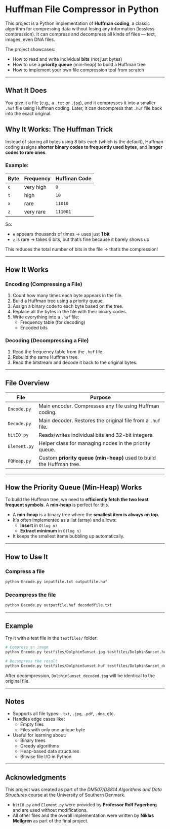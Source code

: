 # Huffman File Compressor in Python

This project is a Python implementation of **Huffman coding**, a classic algorithm for compressing data without losing any information (lossless compression). It can compress and decompress all kinds of files — text, images, even DNA files.

The project showcases:
- How to read and write individual **bits** (not just bytes)
- How to use a **priority queue** (min-heap) to build a Huffman tree
- How to implement your own file compression tool from scratch

---

## What It Does

You give it a file (e.g., a `.txt` or `.jpg`), and it compresses it into a smaller `.huf` file using Huffman coding. Later, it can decompress that `.huf` file back into the exact original.

## Why It Works: The Huffman Trick

Instead of storing all bytes using 8 bits each (which is the default), Huffman coding assigns **shorter binary codes to frequently used bytes**, and **longer codes to rare ones**.

### Example:

| Byte | Frequency | Huffman Code |
|------|-----------|--------------|
| `e`  | very high | `0`          |
| `t`  | high      | `10`         |
| `x`  | rare      | `11010`      |
| `z`  | very rare | `111001`     |

So:
- `e` appears thousands of times → uses just **1 bit**
- `z` is rare → takes 6 bits, but that’s fine because it barely shows up

This reduces the total number of bits in the file → that’s the compression!

---

## How It Works

### Encoding (Compressing a File)
1. Count how many times each byte appears in the file.
2. Build a Huffman tree using a priority queue.
3. Assign a binary code to each byte based on the tree.
4. Replace all the bytes in the file with their binary codes.
5. Write everything into a `.huf` file:
   - Frequency table (for decoding)
   - Encoded bits

### Decoding (Decompressing a File)
1. Read the frequency table from the `.huf` file.
2. Rebuild the same Huffman tree.
3. Read the bitstream and decode it back to the original bytes.

---

## File Overview

| File           | Purpose |
|----------------|---------|
| `Encode.py`    | Main encoder. Compresses any file using Huffman coding. |
| `Decode.py`    | Main decoder. Restores the original file from a `.huf` file. |
| `bitIO.py`     | Reads/writes individual bits and 32-bit integers. |
| `Element.py`   | Helper class for managing nodes in the priority queue. |
| `PQHeap.py`    | Custom **priority queue (min-heap)** used to build the Huffman tree. |

---

## How the Priority Queue (Min-Heap) Works

To build the Huffman tree, we need to **efficiently fetch the two least frequent symbols**. A **min-heap** is perfect for this.

- A **min-heap** is a binary tree where the **smallest item is always on top**.
- It's often implemented as a list (array) and allows:
  - **Insert** in `O(log n)`
  - **Extract minimum** in `O(log n)`
- It keeps the smallest items bubbling up automatically.

---

## How to Use It

### Compress a file
```bash
python Encode.py inputfile.txt outputfile.huf
```

### Decompress the file
```bash
python Decode.py outputfile.huf decodedfile.txt
```

---

## Example

Try it with a test file in the `testfiles/` folder:

```bash
# Compress an image
python Encode.py testfiles/DolphinSunset.jpg testfiles/DolphinSunset.huf

# Decompress the result
python Decode.py testfiles/DolphinSunset.huf testfiles/DolphinSunset_decoded.jpg
```

After decompression, `DolphinSunset_decoded.jpg` will be identical to the original file.

---

## Notes

- Supports all file types: `.txt`, `.jpg`, `.pdf`, `.dna`, etc.
- Handles edge cases like:
  - Empty files
  - Files with only one unique byte
- Useful for learning about:
  - Binary trees
  - Greedy algorithms
  - Heap-based data structures
  - Bitwise file I/O in Python

---

## Acknowledgments

This project was created as part of the *DM507/DS814 Algorithms and Data Structures* course at the University of Southern Denmark.

- `bitIO.py` and `Element.py` were provided by **Professor Rolf Fagerberg** and are used without modifications.
- All other files and the overall implementation were written by **Niklas Mellgren** as part of the final project.
